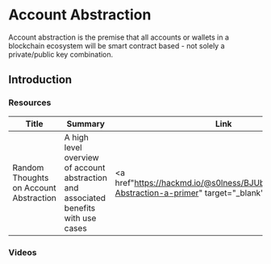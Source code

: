 # Account Abstraction

Account abstraction is the premise that all accounts or wallets in a blockchain ecosystem will be smart contract based - not solely a private/public key combination. 

## Introduction 

### Resources
| Title | Summary | Link |
| ------- | ------- | ------ | 
Random Thoughts on Account Abstraction | A high level overview of account abstraction and associated benefits with use cases | <a href"https://hackmd.io/@s0lness/BJUb16Yo9#Account-Abstraction-a-primer" target="_blank">Link</a>

### Videos


